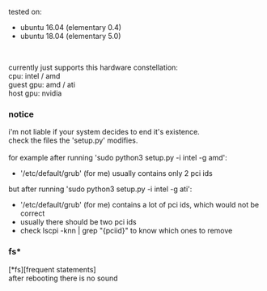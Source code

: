 tested on: 
- ubuntu 16.04 (elementary 0.4)
- ubuntu 18.04 (elementary 5.0) 
<br>

currently just supports this hardware constellation:<br>
cpu: intel / amd<br>
guest gpu: amd / ati<br> 
host gpu: nvidia<br>
### notice
i'm not liable if your system decides to end it's existence.<br>
check the files the 'setup.py' modifies.<br>
<br>
for example after running 'sudo python3 setup.py -i intel -g amd':
- '/etc/default/grub' (for me) usually contains only 2 pci ids

but after running 'sudo python3 setup.py -i intel -g ati':
- '/etc/default/grub' (for me) contains a lot of pci ids, which would not be correct
- usually there should be two pci ids
- check lscpi -knn | grep "{pciid}" to know which ones to remove

### fs*
[*fs][frequent statements]<br>
after rebooting there is no sound
